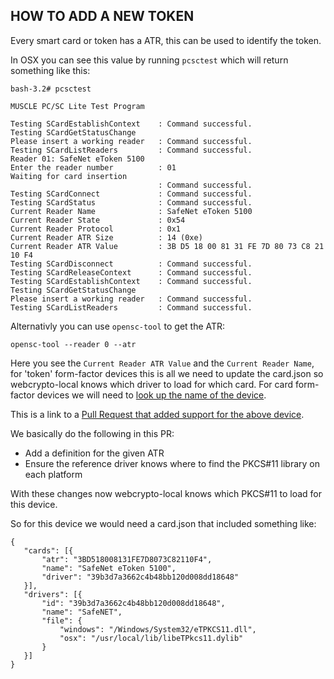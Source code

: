 ## HOW TO ADD A NEW TOKEN

Every smart card or token has a ATR, this can be used to identify the token.

In OSX you can see this value by running `pcsctest` which will return something like this:

```
bash-3.2# pcsctest

MUSCLE PC/SC Lite Test Program

Testing SCardEstablishContext    : Command successful.
Testing SCardGetStatusChange 
Please insert a working reader   : Command successful.
Testing SCardListReaders         : Command successful.
Reader 01: SafeNet eToken 5100
Enter the reader number          : 01
Waiting for card insertion         
                                 : Command successful.
Testing SCardConnect             : Command successful.
Testing SCardStatus              : Command successful.
Current Reader Name              : SafeNet eToken 5100
Current Reader State             : 0x54
Current Reader Protocol          : 0x1
Current Reader ATR Size          : 14 (0xe)
Current Reader ATR Value         : 3B D5 18 00 81 31 FE 7D 80 73 C8 21 10 F4 
Testing SCardDisconnect          : Command successful.
Testing SCardReleaseContext      : Command successful.
Testing SCardEstablishContext    : Command successful.
Testing SCardGetStatusChange 
Please insert a working reader   : Command successful.
Testing SCardListReaders         : Command successful.

```

Alternativly you can use `opensc-tool` to get the ATR:

```
opensc-tool --reader 0 --atr
```

Here you see the `Current Reader ATR Value` and the `Current Reader Name`, for 'token' form-factor devices this is all we need to update the card.json so webcrypto-local knows which driver to load for which card. For card form-factor devices we will need to [look up the name of the device](https://smartcard-atr.appspot.com). 

This is a link to a [Pull Request that added support for the above device](https://github.com/PeculiarVentures/webcrypto-local/commit/02e272b8e3efa64b96de8c841884dd97d55960b4).

We basically do the following in this PR:
- Add a definition for the given ATR
- Ensure the reference driver knows where to find the PKCS#11 library on each platform
  
 With these changes now webcrypto-local knows which PKCS#11 to load for this device.
 
 So for this device we would need a card.json that included something like:
 
 ```
 {
	"cards": [{
		"atr": "3BD518008131FE7D8073C82110F4",
		"name": "SafeNet eToken 5100",
		"driver": "39b3d7a3662c4b48bb120d008dd18648"
	}],
	"drivers": [{
		"id": "39b3d7a3662c4b48bb120d008dd18648",
		"name": "SafeNET",
		"file": {
			"windows": "/Windows/System32/eTPKCS11.dll",
			"osx": "/usr/local/lib/libeTPkcs11.dylib"
		}
	}]
}
```
